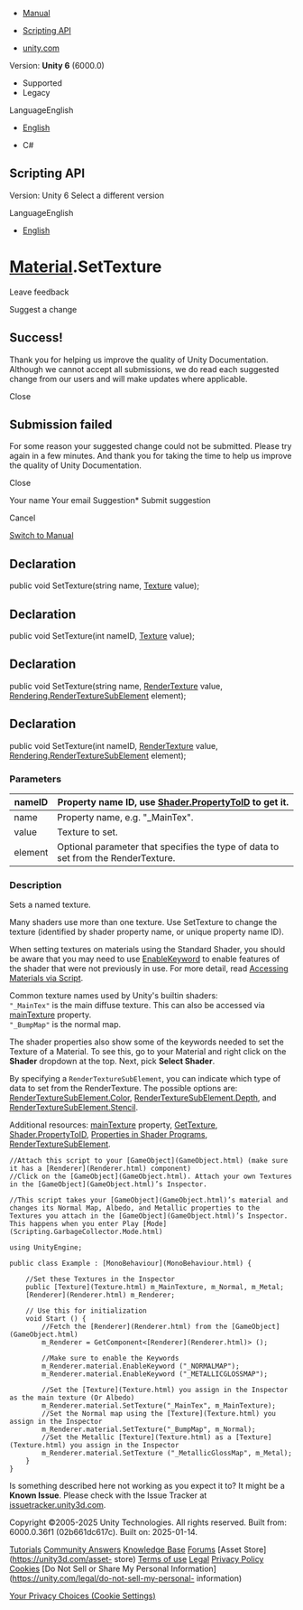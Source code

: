 [ ]()

  * [Manual](../Manual/index.html)
  * [Scripting API](../ScriptReference/index.html)

  * [unity.com](https://unity.com/)

Version: **Unity 6** (6000.0)

  * Supported
  * Legacy

LanguageEnglish

  * [English]()

  * C#

[ ](https://docs.unity3d.com)

## Scripting API

Version: Unity 6 Select a different version

LanguageEnglish

  * [English]()

#  [Material](Material.html).SetTexture

Leave feedback

Suggest a change

## Success!

Thank you for helping us improve the quality of Unity Documentation. Although
we cannot accept all submissions, we do read each suggested change from our
users and will make updates where applicable.

Close

## Submission failed

For some reason your suggested change could not be submitted. Please <a>try
again</a> in a few minutes. And thank you for taking the time to help us
improve the quality of Unity Documentation.

Close

Your name Your email Suggestion* Submit suggestion

Cancel

[Switch to Manual](../Manual/class-Material.html "Go to Material Component in
the Manual")

## Declaration

public void SetTexture(string name, [Texture](Texture.html) value);

## Declaration

public void SetTexture(int nameID, [Texture](Texture.html) value);

## Declaration

public void SetTexture(string name, [RenderTexture](RenderTexture.html) value,
[Rendering.RenderTextureSubElement](Rendering.RenderTextureSubElement.html)
element);

## Declaration

public void SetTexture(int nameID, [RenderTexture](RenderTexture.html) value,
[Rendering.RenderTextureSubElement](Rendering.RenderTextureSubElement.html)
element);

### Parameters

nameID | Property name ID, use [Shader.PropertyToID](Shader.PropertyToID.html) to get it.  
---|---  
name | Property name, e.g. "_MainTex".  
value | Texture to set.  
element | Optional parameter that specifies the type of data to set from the RenderTexture.  
  
### Description

Sets a named texture.

Many shaders use more than one texture. Use SetTexture to change the texture
(identified by shader property name, or unique property name ID).  
  
When setting textures on materials using the Standard Shader, you should be
aware that you may need to use [EnableKeyword](Material.EnableKeyword.html) to
enable features of the shader that were not previously in use. For more
detail, read [Accessing Materials via
Script](../Manual/MaterialsAccessingViaScript.html).  
  
Common texture names used by Unity's builtin shaders:  
`"_MainTex"` is the main diffuse texture. This can also be accessed via
[mainTexture](Material-mainTexture.html) property.  
`"_BumpMap"` is the normal map.  
  
The shader properties also show some of the keywords needed to set the Texture
of a Material. To see this, go to your Material and right click on the
**Shader** dropdown at the top. Next, pick **Select Shader**.  
  
By specifying a `RenderTextureSubElement`, you can indicate which type of data
to set from the RenderTexture. The possible options are:
[RenderTextureSubElement.Color](Rendering.RenderTextureSubElement.Color.html),
[RenderTextureSubElement.Depth](Rendering.RenderTextureSubElement.Depth.html),
and
[RenderTextureSubElement.Stencil](Rendering.RenderTextureSubElement.Stencil.html).  
  
Additional resources: [mainTexture](Material-mainTexture.html) property,
[GetTexture](Material.GetTexture.html),
[Shader.PropertyToID](Shader.PropertyToID.html), [Properties in Shader
Programs](../Manual/SL-PropertiesInPrograms.html),
[RenderTextureSubElement](Rendering.RenderTextureSubElement.html).

    
    
    //Attach this script to your [GameObject](GameObject.html) (make sure it has a [Renderer](Renderer.html) component)
    //Click on the [GameObject](GameObject.html). Attach your own Textures in the [GameObject](GameObject.html)’s Inspector.  
      
    //This script takes your [GameObject](GameObject.html)’s material and changes its Normal Map, Albedo, and Metallic properties to the Textures you attach in the [GameObject](GameObject.html)’s Inspector. This happens when you enter Play [Mode](Scripting.GarbageCollector.Mode.html)  
      
    using UnityEngine;  
      
    public class Example : [MonoBehaviour](MonoBehaviour.html) {  
      
        //Set these Textures in the Inspector
        public [Texture](Texture.html) m_MainTexture, m_Normal, m_Metal;
        [Renderer](Renderer.html) m_Renderer;  
      
        // Use this for initialization
        void Start () {
            //Fetch the [Renderer](Renderer.html) from the [GameObject](GameObject.html)
            m_Renderer = GetComponent<[Renderer](Renderer.html)> ();  
      
            //Make sure to enable the Keywords
            m_Renderer.material.EnableKeyword ("_NORMALMAP");
            m_Renderer.material.EnableKeyword ("_METALLICGLOSSMAP");  
      
            //Set the [Texture](Texture.html) you assign in the Inspector as the main texture (Or Albedo)
            m_Renderer.material.SetTexture("_MainTex", m_MainTexture);
            //Set the Normal map using the [Texture](Texture.html) you assign in the Inspector
            m_Renderer.material.SetTexture("_BumpMap", m_Normal);
            //Set the Metallic [Texture](Texture.html) as a [Texture](Texture.html) you assign in the Inspector
            m_Renderer.material.SetTexture ("_MetallicGlossMap", m_Metal);
        }
    }
    

Is something described here not working as you expect it to? It might be a
**Known Issue**. Please check with the Issue Tracker at
[issuetracker.unity3d.com](https://issuetracker.unity3d.com).

Copyright ©2005-2025 Unity Technologies. All rights reserved. Built from:
6000.0.36f1 (02b661dc617c). Built on: 2025-01-14.

[Tutorials](https://unity3d.com/learn) [Community
Answers](https://answers.unity3d.com) [Knowledge
Base](https://support.unity3d.com/hc/en-us)
[Forums](https://forum.unity3d.com) [Asset Store](https://unity3d.com/asset-
store) [Terms of use](https://docs.unity3d.com/Manual/TermsOfUse.html)
[Legal](https://unity.com/legal) [Privacy
Policy](https://unity.com/legal/privacy-policy)
[Cookies](https://unity.com/legal/cookie-policy) [Do Not Sell or Share My
Personal Information](https://unity.com/legal/do-not-sell-my-personal-
information)

[Your Privacy Choices (Cookie Settings)](javascript:void\(0\);)


